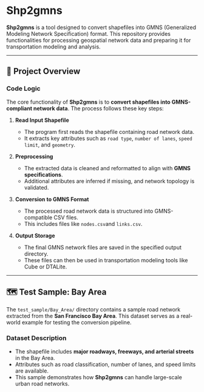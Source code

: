 # Shp2gmns

**Shp2gmns** is a tool designed to convert shapefiles into GMNS (Generalized Modeling Network Specification) format. This repository provides functionalities for processing geospatial network data and preparing it for transportation modeling and analysis.

---

## 🚀 Project Overview

### **Code Logic**
The core functionality of **Shp2gmns** is to **convert shapefiles into GMNS-compliant network data**. The process follows these key steps:

1. **Read Input Shapefile**  
   - The program first reads the shapefile containing road network data.
   - It extracts key attributes such as `road type`, `number of lanes`, `speed limit`, and `geometry`.

2. **Preprocessing**  
   - The extracted data is cleaned and reformatted to align with **GMNS specifications**.
   - Additional attributes are inferred if missing, and network topology is validated.

3. **Conversion to GMNS Format**  
   - The processed road network data is structured into GMNS-compatible CSV files.
   - This includes files like `nodes.csv`and `links.csv`.

4. **Output Storage**  
   - The final GMNS network files are saved in the specified output directory.
   - These files can then be used in transportation modeling tools like Cube or DTALite.

---

## 🗺 **Test Sample: Bay Area**
The `test_sample/Bay_Area/` directory contains a sample road network extracted from the **San Francisco Bay Area**. This dataset serves as a real-world example for testing the conversion pipeline.

### **Dataset Description**
- The shapefile includes **major roadways, freeways, and arterial streets** in the Bay Area.
- Attributes such as road classification, number of lanes, and speed limits are available.
- This sample demonstrates how **Shp2gmns** can handle large-scale urban road networks.
